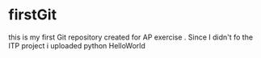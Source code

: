 # firstGit
this is my first Git repository created for AP exercise .
Since I didn't fo the ITP project i uploaded python HelloWorld
